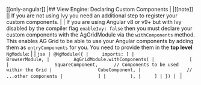 [[only-angular]]
|## View Engine: Declaring Custom Components
|
|[[note]]
|| If you are not using Ivy you need an additional step to register your custom components.
|
| If you are using Angular v8 or v9+ but with Ivy disabled by the compiler flag `enableIvy: false` then you must declare your custom components with the AgGridModule via the `withComponents` method. This enables AG Grid to be able to use your Angular components by adding them as `entryComponents` for you. You need to provide them in the **top level** `NgModule`:
|
| ```jsx
| @NgModule({
|     imports: [
|         BrowserModule,
|         AgGridModule.withComponents(
|             [
|                 SquareComponent,      // Components to be used within the Grid
|                 CubeComponent,
|                 // ...other components
|             ]
|         ),
|     ]
| })
| ```
|
